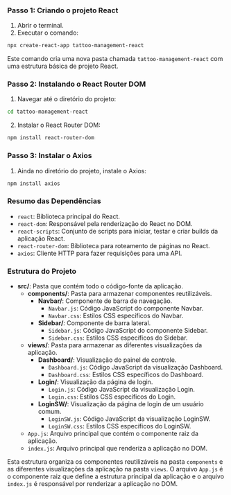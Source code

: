 ### Passo 1: Criando o projeto React

1. Abrir o terminal.
2. Executar o comando:

```bash
npx create-react-app tattoo-management-react
```

Este comando cria uma nova pasta chamada `tattoo-management-react` com uma estrutura básica de projeto React.

### Passo 2: Instalando o React Router DOM

1. Navegar até o diretório do projeto:

```bash
cd tattoo-management-react
```

2. Instalar o React Router DOM:

```bash
npm install react-router-dom
```

### Passo 3: Instalar o Axios

1. Ainda no diretório do projeto, instale o Axios:

```bash
npm install axios
```

### Resumo das Dependências

- `react`: Biblioteca principal do React.
- `react-dom`: Responsável pela renderização do React no DOM.
- `react-scripts`: Conjunto de scripts para iniciar, testar e criar builds da aplicação React.
- `react-router-dom`: Biblioteca para roteamento de páginas no React.
- `axios`: Cliente HTTP para fazer requisições para uma API.

### Estrutura do Projeto

- **src/**: Pasta que contém todo o código-fonte da aplicação.
  - **components/**: Pasta para armazenar componentes reutilizáveis.
    - **Navbar/**: Componente de barra de navegação.
      - `Navbar.js`: Código JavaScript do componente Navbar.
      - `Navbar.css`: Estilos CSS específicos do Navbar.
    - **Sidebar/**: Componente de barra lateral.
      - `Sidebar.js`: Código JavaScript do componente Sidebar.
      - `Sidebar.css`: Estilos CSS específicos do Sidebar.
  - **views/**: Pasta para armazenar as diferentes visualizações da aplicação.
    - **Dashboard/**: Visualização do painel de controle.
      - `Dashboard.js`: Código JavaScript da visualização Dashboard.
      - `Dashboard.css`: Estilos CSS específicos do Dashboard.
    - **Login/**: Visualização da página de login.
      - `Login.js`: Código JavaScript da visualização Login.
      - `Login.css`: Estilos CSS específicos do Login.
    - **LoginSW/**: Visualização da página de login de um usuário comum.
      - `LoginSW.js`: Código JavaScript da visualização LoginSW.
      - `LoginSW.css`: Estilos CSS específicos do LoginSW.
  - `App.js`: Arquivo principal que contém o componente raiz da aplicação.
  - `index.js`: Arquivo principal que renderiza a aplicação no DOM.

Esta estrutura organiza os componentes reutilizáveis na pasta `components` e as diferentes visualizações da aplicação na pasta `views`. O arquivo `App.js` é o componente raiz que define a estrutura principal da aplicação e o arquivo `index.js` é responsável por renderizar a aplicação no DOM.